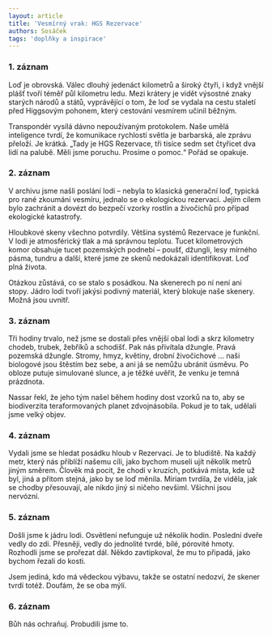 ```yaml
---
layout: article
title: 'Vesmírný vrak: HGS Rezervace'
authors: Sosáček
tags: 'doplňky a inspirace'
---
```


### 1. záznam

Loď je obrovská. Válec dlouhý jedenáct kilometrů a široký čtyři, i když vnější plášť tvoří téměř půl kilometru ledu. Mezi krátery je vidět výsostné znaky starých národů a států, vyprávějící o tom, že loď se vydala na cestu staletí před Higgsovým pohonem, který cestování vesmírem učinil běžným.

Transpondér vysílá dávno nepoužívaným protokolem. Naše umělá inteligence tvrdí, že komunikace rychlostí světla je barbarská, ale zprávu přeloží. Je krátká. „Tady je HGS Rezervace, tři tisíce sedm set čtyřicet dva lidí na palubě. Měli jsme poruchu. Prosíme o pomoc.“ Pořád se opakuje.

### 2. záznam

V archivu jsme našli poslání lodi – nebyla to klasická generační loď, typická pro rané zkoumání vesmíru, jednalo se o ekologickou rezervaci. Jejím cílem bylo zachránit a dovézt do bezpečí vzorky rostlin a živočichů pro případ ekologické katastrofy.

Hloubkové skeny všechno potvrdily. Většina systémů Rezervace je funkční. V lodi je atmosférický tlak a má správnou teplotu. Tucet kilometrových komor obsahuje tucet pozemských podnebí – poušť, džungli, lesy mírného pásma, tundru a další, které jsme ze skenů nedokázali identifikovat. Loď plná života.

Otázkou zůstává, co se stalo s posádkou. Na skenerech po ní není ani stopy. Jádro lodi tvoří jakýsi podivný materiál, který blokuje naše skenery. Možná jsou uvnitř.

### 3. záznam

Tři hodiny trvalo, než jsme se dostali přes vnější obal lodi a skrz kilometry chodeb, trubek, žebříků a schodišť. Pak nás přivítala džungle. Pravá pozemská džungle. Stromy, hmyz, květiny, drobní živočichové ... naši biologové jsou štěstím bez sebe, a ani já se nemůžu ubránit úsměvu. Po obloze putuje simulované slunce, a je těžké uvěřit, že venku je temná prázdnota.

Nassar řekl, že jeho tým našel během hodiny dost vzorků na to, aby se biodiverzita teraformovaných planet zdvojnásobila. Pokud je to tak, udělali jsme velký objev.

### 4. záznam

Vydali jsme se hledat posádku hloub v Rezervaci. Je to bludiště. Na každý metr, který nás přiblíží našemu cíli, jako bychom museli ujít několik metrů jiným směrem. Člověk má pocit, že chodí v kruzích, potkává místa, kde už byl, jiná a přitom stejná, jako by se loď měnila. Miriam tvrdila, že viděla, jak se chodby přesouvají, ale nikdo jiný si ničeho nevšiml. Všichni jsou nervózní.

### 5. záznam

Došli jsme k jádru lodi. Osvětlení nefunguje už několik hodin. Poslední dveře vedly do zdi. Přesněji, vedly do jednolité tvrdé, bílé, pórovité hmoty. Rozhodli jsme se prořezat dál. Někdo zavtipkoval, že mu to připadá, jako bychom řezali do kosti.

Jsem jediná, kdo má vědeckou výbavu, takže se ostatní nedozví, že skener tvrdí totéž. Doufám, že se oba mýlí.

### 6. záznam

Bůh nás ochraňuj. Probudili jsme to.
